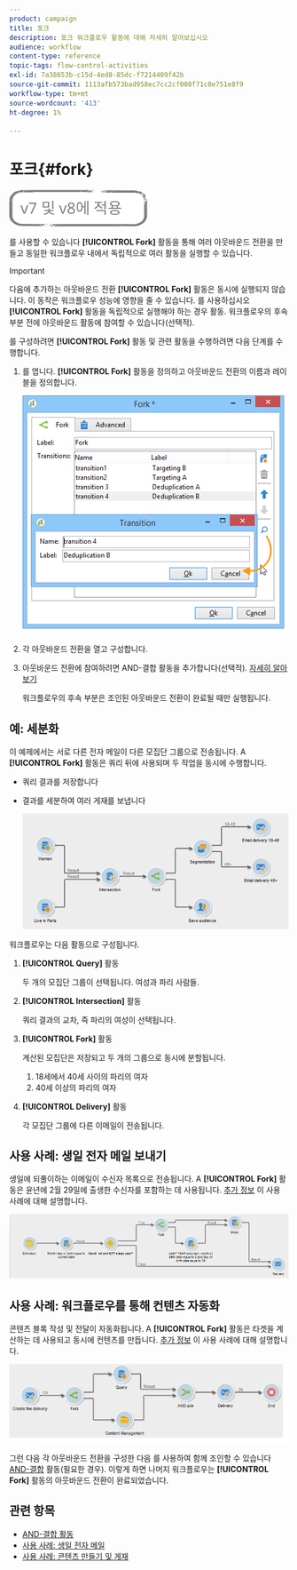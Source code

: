 ```yaml
---
product: campaign
title: 포크
description: 포크 워크플로우 활동에 대해 자세히 알아보십시오
audience: workflow
content-type: reference
topic-tags: flow-control-activities
exl-id: 7a38653b-c15d-4ed8-85dc-f7214409f42b
source-git-commit: 1113afb573bad958ec7cc2cf008f71c8e751e8f9
workflow-type: tm+mt
source-wordcount: '413'
ht-degree: 1%

---
```


# 포크{#fork}

![](../../assets/common.svg)

를 사용할 수 있습니다 **[!UICONTROL Fork]** 활동을 통해 여러 아웃바운드 전환을 만들고 동일한 워크플로우 내에서 독립적으로 여러 활동을 실행할 수 있습니다.

>[!IMPORTANT]
>
>다음에 추가하는 아웃바운드 전환 **[!UICONTROL Fork]** 활동은 동시에 실행되지 않습니다. 이 동작은 워크플로우 성능에 영향을 줄 수 있습니다. 를 사용하십시오 **[!UICONTROL Fork]** 활동을 독립적으로 실행해야 하는 경우 활동. 워크플로우의 후속 부분 전에 아웃바운드 활동에 참여할 수 있습니다(선택적).

를 구성하려면 **[!UICONTROL Fork]** 활동 및 관련 활동을 수행하려면 다음 단계를 수행합니다.

1. 를 엽니다. **[!UICONTROL Fork]** 활동을 정의하고 아웃바운드 전환의 이름과 레이블을 정의합니다.

   ![](assets/s_user_segmentation_fork.png)

1. 각 아웃바운드 전환을 열고 구성합니다.
1. 아웃바운드 전환에 참여하려면 AND-결합 활동을 추가합니다(선택적). [자세히 알아보기](and-join.md)

   워크플로우의 후속 부분은 조인된 아웃바운드 전환이 완료될 때만 실행됩니다.

## 예: 세분화

이 예제에서는 서로 다른 전자 메일이 다른 모집단 그룹으로 전송됩니다. A **[!UICONTROL Fork]** 활동은 쿼리 뒤에 사용되며 두 작업을 동시에 수행합니다.

* 쿼리 결과를 저장합니다
* 결과를 세분하여 여러 게재를 보냅니다

   ![포크 활동은 두 개의 쿼리의 교차 항목을 따르며 목록 업데이트 활동과 분할 활동 앞에 옵니다.](assets/wkf_fork_example.png)

워크플로우는 다음 활동으로 구성됩니다.

1. **[!UICONTROL Query]** 활동

   두 개의 모집단 그룹이 선택됩니다. 여성과 파리 사람들.

1. **[!UICONTROL Intersection]** 활동

   쿼리 결과의 교차, 즉 파리의 여성이 선택됩니다.

1. **[!UICONTROL Fork]** 활동

   계산된 모집단은 저장되고 두 개의 그룹으로 동시에 분할됩니다.

   1. 18세에서 40세 사이의 파리의 여자
   1. 40세 이상의 파리의 여자

1. **[!UICONTROL Delivery]** 활동

   각 모집단 그룹에 다른 이메일이 전송됩니다.

## 사용 사례: 생일 전자 메일 보내기

생일에 되풀이하는 이메일이 수신자 목록으로 전송됩니다. A **[!UICONTROL Fork]** 활동은 윤년에 2월 29일에 출생한 수신자를 포함하는 데 사용됩니다. [추가 정보](sending-a-birthday-email.md) 이 사용 사례에 대해 설명합니다.

![포크 활동은 테스트 활동을 따르고 두 개의 쿼리 활동 앞에 옵니다.](assets/birthday-workflow_usecase_1.png)

## 사용 사례: 워크플로우를 통해 컨텐츠 자동화

콘텐츠 블록 작성 및 전달이 자동화됩니다. A **[!UICONTROL Fork]** 활동은 타겟을 계산하는 데 사용되고 동시에 컨텐츠를 만듭니다. [추가 정보](../../delivery/using/automating-via-workflows.md#creating-the-delivery-and-its-content) 이 사용 사례에 대해 설명합니다.

![포크 활동은 게재 활동을 따르며, 쿼리 활동 및 콘텐츠 관리 활동보다 우선하며, 둘 다 AND-결합 활동을 통해 결합됩니다.](../../delivery/using/assets/d_ncs_content_workflow10.png)

그런 다음 각 아웃바운드 전환을 구성한 다음 를 사용하여 함께 조인할 수 있습니다 [AND-결합](and-join.md) 활동(필요한 경우). 이렇게 하면 나머지 워크플로우는 **[!UICONTROL Fork]** 활동의 아웃바운드 전환이 완료되었습니다.

## 관련 항목

* [AND-결합 활동](and-join.md)
* [사용 사례: 생일 전자 메일](sending-a-birthday-email.md)
* [사용 사례: 콘텐츠 만들기 및 게재](../../delivery/using/automating-via-workflows.md#creating-the-delivery-and-its-content)